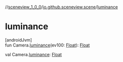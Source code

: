 //[sceneview_1_0_0](../../index.md)/[io.github.sceneview.scene](index.md)/[luminance](luminance.md)

# luminance

[androidJvm]\
fun Camera.[luminance](luminance.md)(ev100: [Float](https://kotlinlang.org/api/latest/jvm/stdlib/kotlin/-float/index.html)): [Float](https://kotlinlang.org/api/latest/jvm/stdlib/kotlin/-float/index.html)

val Camera.[luminance](luminance.md): [Float](https://kotlinlang.org/api/latest/jvm/stdlib/kotlin/-float/index.html)
